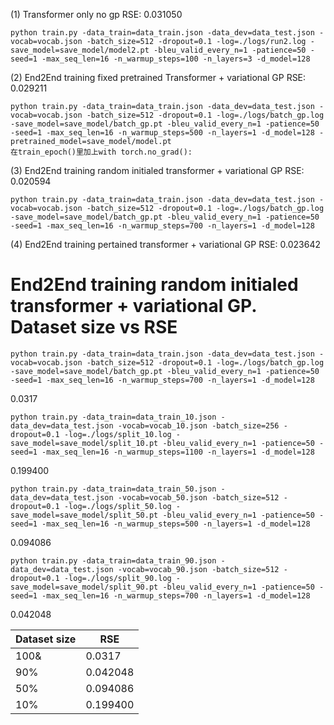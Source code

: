 (1) Transformer only no gp													RSE:	0.031050

```
python train.py -data_train=data_train.json -data_dev=data_test.json -vocab=vocab.json -batch_size=512 -dropout=0.1 -log=./logs/run2.log -save_model=save_model/model2.pt -bleu_valid_every_n=1 -patience=50 -seed=1 -max_seq_len=16 -n_warmup_steps=100 -n_layers=3 -d_model=128
```

(2) End2End training fixed pretrained Transformer + variational GP			RSE:	0.029211

```
python train.py -data_train=data_train.json -data_dev=data_test.json -vocab=vocab.json -batch_size=512 -dropout=0.1 -log=./logs/batch_gp.log -save_model=save_model/batch_gp.pt -bleu_valid_every_n=1 -patience=50 -seed=1 -max_seq_len=16 -n_warmup_steps=500 -n_layers=1 -d_model=128 -pretrained_model=save_model/model.pt
在train_epoch()里加上with torch.no_grad():
```

(3) End2End training random initialed transformer + variational GP			RSE:	0.020594

```
python train.py -data_train=data_train.json -data_dev=data_test.json -vocab=vocab.json -batch_size=512 -dropout=0.1 -log=./logs/batch_gp.log -save_model=save_model/batch_gp.pt -bleu_valid_every_n=1 -patience=50 -seed=1 -max_seq_len=16 -n_warmup_steps=700 -n_layers=1 -d_model=128
```

(4) End2End training pertained transformer + variational GP 				RSE:	0.023642




End2End training random initialed transformer + variational GP.   Dataset size vs RSE
=========================================

```
python train.py -data_train=data_train.json -data_dev=data_test.json -vocab=vocab.json -batch_size=512 -dropout=0.1 -log=./logs/batch_gp.log -save_model=save_model/batch_gp.pt -bleu_valid_every_n=1 -patience=50 -seed=1 -max_seq_len=16 -n_warmup_steps=700 -n_layers=1 -d_model=128
```

0.0317

```
python train.py -data_train=data_train_10.json -data_dev=data_test.json -vocab=vocab_10.json -batch_size=256 -dropout=0.1 -log=./logs/split_10.log -save_model=save_model/split_10.pt -bleu_valid_every_n=1 -patience=50 -seed=1 -max_seq_len=16 -n_warmup_steps=1100 -n_layers=1 -d_model=128
```

0.199400

```
python train.py -data_train=data_train_50.json -data_dev=data_test.json -vocab=vocab_50.json -batch_size=512 -dropout=0.1 -log=./logs/split_50.log -save_model=save_model/split_50.pt -bleu_valid_every_n=1 -patience=50 -seed=1 -max_seq_len=16 -n_warmup_steps=500 -n_layers=1 -d_model=128
```

0.094086

```
python train.py -data_train=data_train_90.json -data_dev=data_test.json -vocab=vocab_90.json -batch_size=512 -dropout=0.1 -log=./logs/split_90.log -save_model=save_model/split_90.pt -bleu_valid_every_n=1 -patience=50 -seed=1 -max_seq_len=16 -n_warmup_steps=700 -n_layers=1 -d_model=128
```

0.042048


| Dataset size  | RSE |
| ------------- | ------------- |
| 100&  | 0.0317    |
| 90%   | 0.042048  |
| 50%   | 0.094086  |
| 10%   | 0.199400  |
